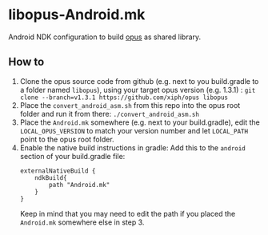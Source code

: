 # libopus-Android.mk
Android NDK configuration to build [opus](https://github.com/xiph/opus) as shared library.

## How to
1. Clone the opus source code from github (e.g. next to you build.gradle to a folder named `libopus`), using your target opus version (e.g. 1.3.1) : `git clone --branch=v1.3.1 https://github.com/xiph/opus libopus`
2. Place the `convert_android_asm.sh` from this repo into the opus root folder and run it from there: `./convert_android_asm.sh`
3. Place the `Android.mk` somewhere (e.g. next to your build.gradle), edit the `LOCAL_OPUS_VERSION` to match your version number and let `LOCAL_PATH` point to the opus root folder.
4. Enable the native build instructions in gradle:
	Add this to the `android` section of your build.gradle file:
	```
	externalNativeBuild {
        ndkBuild{
            path "Android.mk"
        }
    }
	```
	Keep in mind that you may need to edit the path if you placed the `Android.mk` somewhere else in step 3.